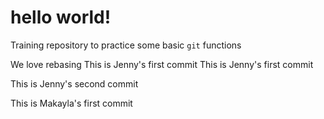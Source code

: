 # hello world!

Training repository to practice some basic `git` functions

We love rebasing 
This is Jenny's first commit
This is Jenny's first commit

This is Jenny's second commit

This is Makayla's first commit
